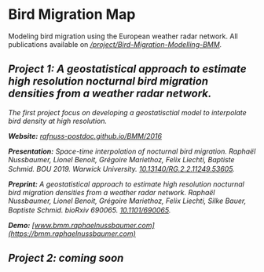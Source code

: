 # Bird Migration Map

Modeling bird migration using the European weather radar network. All publications available on <a href="https://www.researchgate.net/project/Bird-Migration-Modelling-BMM"><i class="ai ai-researchgate">/project/Bird-Migration-Modelling-BMM</a>. 

## Project 1: A geostatistical approach to estimate high resolution nocturnal bird migration densities from a weather radar network.
The first project focus on developing a geostatisctial model to interpolate bird density at high resolution.

**Website:** [rafnuss-postdoc.github.io/BMM/2016](https://rafnuss-postdoc.github.io/BMM/2016)

**Presentation:**
Space-time interpolation of nocturnal bird migration. Raphaël Nussbaumer, Lionel Benoit, Grégoire Mariethoz, Felix Liechti, Baptiste Schmid. *BOU 2019*. Warwick University. <i class="ai ai-doi">[10.13140/RG.2.2.11249.53605](https://doi.org/10.13140/RG.2.2.11249.53605). <a href="https://docs.google.com/viewer?url=https://www.researchgate.net/profile/Raphael_Nussbaumer/publication/332028742_Space-time_interpolation_of_nocturnal_bird_migration/links/5c9b85cda6fdccd4603f1120/Space-time-interpolation-of-nocturnal-bird-migration.pdf"><img style="height: 1rem;" style="width:10px;" src="https://image.flaticon.com/icons/png/512/337/337946.png"/></a>

**Preprint:**
A geostatistical approach to estimate high resolution nocturnal bird migration densities from a weather radar network. Raphaël Nussbaumer, Lionel Benoit, Grégoire Mariethoz, Felix Liechti, Silke Bauer, Baptiste Schmid. bioRxiv 690065. <i class="ai ai-doi">[10.1101/690065](https://doi.org/10.1101/690065). [<img style="height: 1rem;" src="https://image.flaticon.com/icons/png/512/337/337946.png">](https://docs.google.com/viewer?url=https://www.biorxiv.org/content/early/2019/07/02/690065.full.pdf)

**Demo:** [www.bmm.raphaelnussbaumer.com](https://bmm.raphaelnussbaumer.com)


## Project 2: coming soon


<link rel="stylesheet" href="https://cdn.rawgit.com/jpswalsh/academicons/master/css/academicons.min.css">
